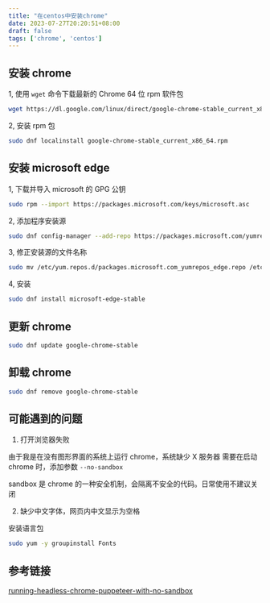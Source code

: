 ```yaml
---
title: "在centos中安装chrome"
date: 2023-07-27T20:20:51+08:00
draft: false
tags: ['chrome', 'centos']
---
```



## 安装 chrome

1, 使用 `wget` 命令下载最新的 Chrome 64 位 rpm 软件包

``` bash
wget https://dl.google.com/linux/direct/google-chrome-stable_current_x86_64.rpm
```

2, 安装 rpm 包
``` bash
sudo dnf localinstall google-chrome-stable_current_x86_64.rpm
```

## 安装 microsoft edge

1, 下载并导入 microsoft 的 GPG 公钥

``` bash
sudo rpm --import https://packages.microsoft.com/keys/microsoft.asc
```

2, 添加程序安装源
``` bash
sudo dnf config-manager --add-repo https://packages.microsoft.com/yumrepos/edge
```

3, 修正安装源的文件名称
``` bash
sudo mv /etc/yum.repos.d/packages.microsoft.com_yumrepos_edge.repo /etc/yum.repos.d/microsoft-edge-stable.repo
```

4, 安装
``` bash
sudo dnf install microsoft-edge-stable
```

## 更新 chrome

``` bash
sudo dnf update google-chrome-stable
```

## 卸载 chrome

``` bash
sudo dnf remove google-chrome-stable
```

## 可能遇到的问题

1. 打开浏览器失败

由于我是在没有图形界面的系统上运行 chrome，系统缺少 X 服务器
需要在启动 chrome 时，添加参数 `--no-sandbox`

sandbox 是 chrome 的一种安全机制，会隔离不安全的代码。日常使用不建议关闭

2. 缺少中文字体，网页内中文显示为空格

安装语言包
``` bash
sudo yum -y groupinstall Fonts
```

## 参考链接

[running-headless-chrome-puppeteer-with-no-sandbox](https://stackoverflow.com/questions/50662388/running-headless-chrome-puppeteer-with-no-sandbox)

